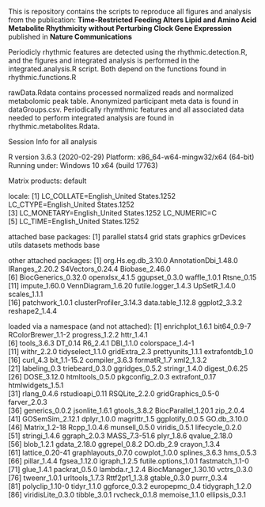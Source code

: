 This is repository contains the scripts to reproduce all figures and analysis from the publication:
<b>Time-Restricted Feeding Alters Lipid and Amino Acid Metabolite Rhythmicity without Perturbing Clock Gene Expression</b> published in
<b>Nature Communications</b>

Periodicly rhythmic features are detected using the rhythmic.detection.R, and the figures and integrated analysis is performed in the integrated.analysis.R script. Both depend on the functions found in rhythmic.functions.R

rawData.Rdata contains processed normalized reads and normalized metabolomic peak table. Anonymized participant meta data is found in dataGroups.csv. Periodically rhymthmic features and all associated data needed to perform integrated analysis are found in rhythmic.metabolites.Rdata.

Session Info for all analysis

R version 3.6.3 (2020-02-29)
Platform: x86_64-w64-mingw32/x64 (64-bit)
Running under: Windows 10 x64 (build 17763)

Matrix products: default

locale:
[1] LC_COLLATE=English_United States.1252  LC_CTYPE=English_United States.1252   
[3] LC_MONETARY=English_United States.1252 LC_NUMERIC=C                          
[5] LC_TIME=English_United States.1252    

attached base packages:
 [1] parallel  stats4    grid      stats     graphics  grDevices utils     datasets  methods   base     

other attached packages:
 [1] org.Hs.eg.db_3.10.0    AnnotationDbi_1.48.0   IRanges_2.20.2         S4Vectors_0.24.4       Biobase_2.46.0        
 [6] BiocGenerics_0.32.0    openxlsx_4.1.5         ggupset_0.3.0          waffle_1.0.1           Rtsne_0.15            
[11] impute_1.60.0          VennDiagram_1.6.20     futile.logger_1.4.3    UpSetR_1.4.0           scales_1.1.1          
[16] patchwork_1.0.1        clusterProfiler_3.14.3 data.table_1.12.8      ggplot2_3.3.2          reshape2_1.4.4        

loaded via a namespace (and not attached):
 [1] enrichplot_1.6.1     bit64_0.9-7          RColorBrewer_1.1-2   progress_1.2.2       httr_1.4.1          
 [6] tools_3.6.3          DT_0.14              R6_2.4.1             DBI_1.1.0            colorspace_1.4-1    
[11] withr_2.2.0          tidyselect_1.1.0     gridExtra_2.3        prettyunits_1.1.1    extrafontdb_1.0     
[16] curl_4.3             bit_1.1-15.2         compiler_3.6.3       formatR_1.7          xml2_1.3.2          
[21] labeling_0.3         triebeard_0.3.0      ggridges_0.5.2       stringr_1.4.0        digest_0.6.25       
[26] DOSE_3.12.0          htmltools_0.5.0      pkgconfig_2.0.3      extrafont_0.17       htmlwidgets_1.5.1   
[31] rlang_0.4.6          rstudioapi_0.11      RSQLite_2.2.0        gridGraphics_0.5-0   farver_2.0.3        
[36] generics_0.0.2       jsonlite_1.6.1       gtools_3.8.2         BiocParallel_1.20.1  zip_2.0.4           
[41] GOSemSim_2.12.1      dplyr_1.0.0          magrittr_1.5         ggplotify_0.0.5      GO.db_3.10.0        
[46] Matrix_1.2-18        Rcpp_1.0.4.6         munsell_0.5.0        viridis_0.5.1        lifecycle_0.2.0     
[51] stringi_1.4.6        ggraph_2.0.3         MASS_7.3-51.6        plyr_1.8.6           qvalue_2.18.0       
[56] blob_1.2.1           gdata_2.18.0         ggrepel_0.8.2        DO.db_2.9            crayon_1.3.4        
[61] lattice_0.20-41      graphlayouts_0.7.0   cowplot_1.0.0        splines_3.6.3        hms_0.5.3           
[66] pillar_1.4.4         fgsea_1.12.0         igraph_1.2.5         futile.options_1.0.1 fastmatch_1.1-0     
[71] glue_1.4.1           packrat_0.5.0        lambda.r_1.2.4       BiocManager_1.30.10  vctrs_0.3.0         
[76] tweenr_1.0.1         urltools_1.7.3       Rttf2pt1_1.3.8       gtable_0.3.0         purrr_0.3.4         
[81] polyclip_1.10-0      tidyr_1.1.0          ggforce_0.3.2        europepmc_0.4        tidygraph_1.2.0     
[86] viridisLite_0.3.0    tibble_3.0.1         rvcheck_0.1.8        memoise_1.1.0        ellipsis_0.3.1 

